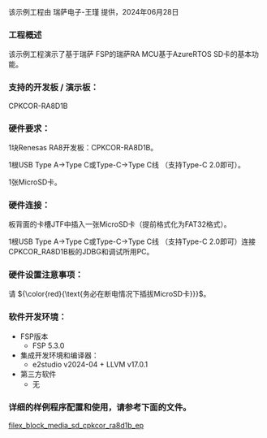 该示例工程由 瑞萨电子-王瑾 提供，2024年06月28日

### 工程概述

该示例工程演示了基于瑞萨 FSP的瑞萨RA MCU基于AzureRTOS SD卡的基本功能。

### 支持的开发板 / 演示板：

CPKCOR-RA8D1B
   
### 硬件要求：

1块Renesas RA8开发板：CPKCOR-RA8D1B。

1根USB Type A->Type C或Type-C->Type C线 （支持Type-C 2.0即可）。

1张MicroSD卡。

### 硬件连接：

板背面的卡槽JTF中插入一张MicroSD卡（提前格式化为FAT32格式）。

1根USB Type A->Type C或Type-C->Type C线 （支持Type-C 2.0即可）连接CPKCOR_RA8D1B板的JDBG和调试所用PC。

### 硬件设置注意事项：

请 ${\color{red}{\text{务必在断电情况下插拔MicroSD卡}}}$。

### 软件开发环境：
   
* FSP版本
  * FSP 5.3.0
* 集成开发环境和编译器：
  * e2studio v2024-04 + LLVM v17.0.1
* 第三方软件
  * 无 
	   

### 详细的样例程序配置和使用，请参考下面的文件。

[filex_block_media_sd_cpkcor_ra8d1b_ep](filex_block_media_sd_cpkcor_ra8d1b_ep.md)
